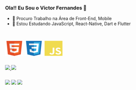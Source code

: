 ### Ola!! Eu Sou o Victor Fernandes 👋

- 🔭 Procuro Trabalho na Área de Front-End, Mobile
- 🌱 Estou Estudando JavaScript, React-Native, Dart e Flutter

##
  
  <div style="display: inline_block"><br>
    <img align="center" alt="Victor-HTML" height="50" width="60" src="https://raw.githubusercontent.com/devicons/devicon/master/icons/html5/html5-original.svg">
     <img align="center" alt="Victor-CSS" height="50" width="60" src="https://raw.githubusercontent.com/devicons/devicon/master/icons/css3/css3-original.svg">
      <img align="center" alt="Victor-Js" height="50" width="60" src="https://raw.githubusercontent.com/devicons/devicon/master/icons/javascript/javascript-plain.svg">
       <!--<img align="center" alt="Victor-React" height="30" width="40" src="https://raw.githubusercontent.com/devicons/devicon/master/icons/react/react-original.svg">-->
           
</div> 
 
##
<div>
  <a href="https://github.com/VictorWeiland">
  <img height="180em" src="https://github-readme-stats.vercel.app/api?username=VictorWeiland&show_icons=true&theme=tokyonight&include_all_commits=true&count_private=true"/>
  <img height="180em" src="https://github-readme-stats.vercel.app/api/top-langs/?username=VictorWeiland&layout=compact&langs_count=7&theme=tokyonight"/>
</div>
  
##
  <div> 
  <a href="https://instagram.com/itsme_vitiinho" target="_blank"><img src="https://img.shields.io/badge/-Instagram-%23E4405F?style=for-the-badge&logo=instagram&logoColor=white" target="_blank"></a>
  <a href = "mailto:victoranacletodealmeida13@gmail.com"><img src="https://img.shields.io/badge/-Gmail-%23333?style=for-the-badge&logo=gmail&logoColor=white" target="_blank"></a>
  <a href="https://www.linkedin.com/in/victor-de-almeida/" target="_blank"><img src="https://img.shields.io/badge/-LinkedIn-%230077B5?style=for-the-badge&logo=linkedin&logoColor=white" target="_blank"></a> 
</div>
  
